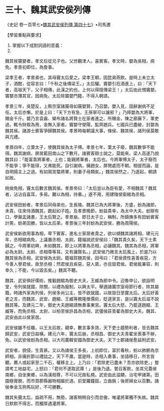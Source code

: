 # 三十、魏其武安侯列傳

《史記 卷一百零七•[魏其武安侯列傳 第四十七](https://zh.wikisource.org/wiki/%E5%8F%B2%E8%A8%98/%E5%8D%B7107)》•司馬遷

【學習重點與要求】

1. 掌握以下成對詞語的意義：
1. 

魏其侯竇嬰者，孝文后從兄子也。父世觀津人。喜賓客。孝文時，嬰為吳相，病免。孝景初即位，為詹事。

梁孝王者，孝景弟也，其母竇太后愛之。梁孝王朝，因昆弟燕飲。是時上未立太子，酒酣，從容言曰：「千秋之後傳梁王。」太后驩。竇嬰引卮酒進上，曰：「天下者，高祖天下，父子相傳，此漢之約也，上何以得擅傳梁王！」太后由此憎竇嬰。竇嬰亦薄其官，因病免。太后除竇嬰門籍，不得入朝請。

孝景三年，吳楚反，上察宗室諸竇毋如竇嬰賢，乃召嬰。嬰入見，固辭謝病不足任。太后亦慚。於是上曰：「天下方有急，王孫寧可以讓邪？」乃拜嬰為大將軍，賜金千斤。嬰乃言袁盎、欒布諸名將賢士在家者進之。所賜金，陳之廊廡下，軍吏過，輒令財取為用，金無入家者。竇嬰守滎陽，監齊趙兵。七國兵已盡破，封嬰為魏其侯。諸游士賓客爭歸魏其侯。孝景時每朝議大事，條侯、魏其侯，諸列侯莫敢與亢禮。

孝景四年，立栗太子，使魏其侯為太子傅。孝景七年，栗太子廢，魏其數爭不能得。魏其謝病，屏居藍田南山之下數月，諸賓客辯士說之，莫能來。梁人高遂乃說魏其曰：「能富貴將軍者，上也；能親將軍者，太后也。今將軍傅太子，太子廢而不能爭；爭不能得，又弗能死。自引謝病，擁趙女，屏閒處而不朝。相提而論，是自明揚主上之過。有如兩宮螫將軍，則妻子毋類矣。」魏其侯然之，乃遂起，朝請如故。

桃侯免相，竇太后數言魏其侯。孝景帝曰：「太后豈以為臣有愛，不相魏其？魏其者，沾沾自喜耳，多易。難以為相，持重。」遂不用，用建陵侯衛綰為丞相。



武安侯田蚡者，孝景后同母弟也，生長陵。魏其已為大將軍後，方盛，蚡為諸郎，未貴，往來侍酒魏其，跪起如子姓。及孝景晚節，蚡益貴幸，為太中大夫。蚡辯有口，學槃盂諸書，王太后賢之。孝景崩，即日太子立，稱制，所鎮撫多有田蚡賓客計筴，蚡弟田勝，皆以太后弟，孝景後三年封蚡為武安侯，勝為周陽侯。

武安侯新欲用事為相，卑下賓客，進名士家居者貴之，欲以傾魏其諸將相。建元元年，丞相綰病免，上議置丞相、太尉。籍福說武安侯曰：「魏其貴久矣，天下士素歸之。今將軍初興，未如魏其，即上以將軍為丞相，必讓魏其。魏其為丞相，將軍必為太尉。太尉、丞相尊等耳，又有讓賢名。」武安侯乃微言太后風上，於是乃以魏其侯為丞相，武安侯為太尉。籍福賀魏其侯，因弔曰：「君侯資性喜善疾惡，方今善人譽君侯，故至丞相；然君侯且疾惡，惡人眾，亦且毀君侯。君侯能兼容，則幸久；不能，今以毀去矣。」魏其不聽。

魏其、武安俱好儒術，推轂趙綰為御史大夫，王臧為郎中令。迎魯申公，欲設明堂，令列侯就國，除關，以禮為服制，以興太平。舉適諸竇宗室毋節行者，除其屬籍。時諸外家為列侯，列侯多尚公主，皆不欲就國，以故毀日至竇太后。太后好黃老之言，而魏其、武安、趙綰、王臧等務隆推儒術，貶道家言，是以竇太后滋不說魏其等。及建元二年，御史大夫趙綰請無奏事東宮。竇太后大怒，乃罷逐趙綰、王臧等，而免丞相、太尉，以柏至侯許昌為丞相，武彊侯莊青翟為御史大夫。魏其、武安由此以侯家居。

武安侯雖不任職，以王太后故，親幸，數言事多效，天下吏士趨勢利者，皆去魏其歸武安，武安日益橫。建元六年，竇太后崩，丞相昌、御史大夫青翟坐喪事不辦，免。以武安侯蚡為丞相，以大司農韓安國為御史大夫。天下士郡諸侯愈益附武安。

武安者，貌侵，生貴甚。又以為諸侯王多長，上初即位，富於春秋，蚡以肺腑為京師相，非痛折節以禮詘之，天下不肅。當是時，丞相入奏事，坐語移日，所言皆聽。薦人或起家至二千石，權移主上。上乃曰：「君除吏已盡未？吾亦欲除吏。」嘗請考工地益宅，上怒曰：「君何不遂取武庫！」是後乃退。嘗召客飲，坐其兄蓋侯南鄉，自坐東鄉，以為漢相尊，不可以兄故私橈。武安由此滋驕，治宅甲諸第。田園極膏腴，而市買郡縣器物相屬於道。前堂羅鐘鼓，立曲旃；後房婦女以百數。諸侯奉金玉狗馬玩好，不可勝數。

魏其失竇太后，益疏不用，無勢，諸客稍稍自引而怠傲，唯灌將軍獨不失故。魏其日默默不得志，而獨厚遇灌將軍。
